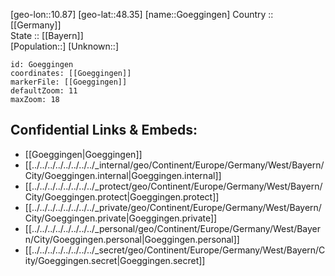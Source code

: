 ﻿---
location: [48.35,10.87] 
mapzoom: [7,12] 
mapmarker: city 
type: City
tags:
- geo/City


SpocWebEntityId: 30669
isDeleted: false
confidential: public

---
[geo-lon::10.87] 
[geo-lat::48.35] 
[name::Goeggingen] 
Country :: [[Germany]]  
State :: [[Bayern]]  
[Population::] 
[Unknown::] 


```leaflet
id: Goeggingen
coordinates: [[Goeggingen]] 
markerFile: [[Goeggingen]] 
defaultZoom: 11 
maxZoom: 18
```


## Confidential Links & Embeds: 
- [[Goeggingen|Goeggingen]]  
- [[../../../../../../../../_internal/geo/Continent/Europe/Germany/West/Bayern/City/Goeggingen.internal|Goeggingen.internal]] 
- [[../../../../../../../../_protect/geo/Continent/Europe/Germany/West/Bayern/City/Goeggingen.protect|Goeggingen.protect]] 
- [[../../../../../../../../_private/geo/Continent/Europe/Germany/West/Bayern/City/Goeggingen.private|Goeggingen.private]] 
- [[../../../../../../../../_personal/geo/Continent/Europe/Germany/West/Bayern/City/Goeggingen.personal|Goeggingen.personal]] 
- [[../../../../../../../../_secret/geo/Continent/Europe/Germany/West/Bayern/City/Goeggingen.secret|Goeggingen.secret]] 
